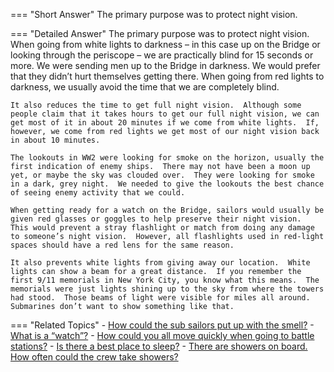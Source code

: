 
=== "Short Answer"
    The primary purpose was to protect night vision.

=== "Detailed Answer"
    The primary purpose was to protect night vision.  When going from white lights to darkness – in this case up on the Bridge or looking through the periscope – we are practically blind for 15 seconds or more.  We were sending men up to the Bridge in darkness.  We would prefer that they didn’t hurt themselves getting there.  When going from red lights to darkness, we usually avoid the time that we are completely blind.

    It also reduces the time to get full night vision.  Although some people claim that it takes hours to get our full night vision, we can get most of it in about 20 minutes if we come from white lights.  If, however, we come from red lights we get most of our night vision back in about 10 minutes.

    The lookouts in WW2 were looking for smoke on the horizon, usually the first indication of enemy ships.  There may not have been a moon up yet, or maybe the sky was clouded over.  They were looking for smoke in a dark, grey night.  We needed to give the lookouts the best chance of seeing enemy activity that we could.

    When getting ready for a watch on the Bridge, sailors would usually be given red glasses or goggles to help preserve their night vision.  This would prevent a stray flashlight or match from doing any damage to someone’s night vision.  However, all flashlights used in red-light spaces should have a red lens for the same reason.

    It also prevents white lights from giving away our location.  White lights can show a beam for a great distance.  If you remember the first 9/11 memorials in New York City, you know what this means.  The memorials were just lights shining up to the sky from where the towers had stood.  Those beams of light were visible for miles all around.  Submarines don’t want to show something like that.

=== "Related Topics"
    - [How could the sub sailors put up with the smell?](../FAQs/how-could-the-sub-sailors-put-up-with-the-smell.md)
    - [What is a “watch”?](../FAQs/what-is-a-watch.md)
    - [How could you all move quickly when going to battle stations?](../FAQs/how-could-you-all-move-quickly-when-going-to-battle-stations.md)
    - [Is there a best place to sleep?](../FAQs/is-there-a-best-place-to-sleep.md)
    - [There are showers on board.  How often could the crew take showers?](../FAQs/there-are-showers-on-board-how-often-could-the-crew-take-showers.md)
